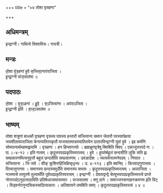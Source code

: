 +++
title = "०४ तोशा वृत्रहणा"

+++
## अधिमन्त्रम्
इन्द्राग्नी। गाथिनो विश्वामित्रः। गायत्री।

## मन्त्रः
तो॒शा वृ॑त्र॒हणा॑ हुवे स॒जित्वा॒नाप॑राजिता ।  
इ॒न्द्रा॒ग्नी वा॑ज॒सात॑मा ॥

## पदपाठः
तो॒शा । वृ॒त्र॒ऽहना॑ । हु॒वे॒ । स॒ऽजित्वा॑ना । अप॑राऽजिता ।  
इ॒न्द्रा॒ग्नी इति॑ । वा॒ज॒ऽसात॑मा ॥

## भाष्यम्
तोशा शत्रूणां बाधकौ वृत्रहणा वृत्रस्य पापस्य हन्तारौ सजित्वाना समान जेतारौ परस्यापेक्षया जयशीलावपराजिता केनाप्यतिरस्कृतौ वाजसातमान्नस्यातितयेन दातारविन्द्राग्नी युवां हुवे । इह कर्मणि सोमपानार्थमहमाह्वयामि । वृत्रहणा । हन हिम्सागत्योः । ब्रह्मभ्रूणवृत्रेषु क्विबिति क्विप् । एकाजुत्तरपदे णः । पा. ८-४-१२ । इति णत्वम् । कृदुत्तरपदप्रकृतिस्वरत्वम् । हुवे । हूयतेर्बहुलं छन्दसीति लुकि सति ह्वः सम्प्रसारणमित्यनुवृत्तौ बहुलं छन्दसीति सम्प्रसारणम् । उवङादेशः । व्यत्ययेनात्मनेपदम् । निघातः । सजित्वाना । जि जये । शीङ् क्रुशिरुहिजिक्षिसृधृभ्यः । उ. ४-११३ । इति क्वनिप् । कित्त्वाद्गुणाभावः । पित्त्वात्तुगागमः । समानस्य छन्दस्यमूर्धेति समानस्य सभावः । कृदुत्तरपदप्रकृतिस्वरत्वम् । अपराजिता । नञ्स्मासे तत्पुरुषे तुल्यार्थेति पूर्वपदप्रकृतिस्वरत्वम् । इन्द्राग्नी । देवताद्वन्द्वे चेत्युभयपदप्रकृतिस्वरत्वे प्राप्ते नोत्तरपदेऽनुदात्तादाविति प्रतिषेधात्समासस्वरः । वाजसातमा । षणु दाने । समाज्जनसनखनक्रमगम इति विट् । विड्वनोरनुनासिकस्यादित्याकारः । अतिशायने तमबिति तमप् । कृदुत्तरपदप्रकृतिस्वरत्वं ॥ ४ ॥